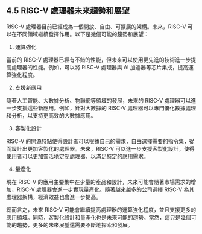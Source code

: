 ## 4.5 RISC-V 處理器未來趨勢和展望

RISC-V 處理器目前已經成為一個開放、自由、可擴展的架構。未來，RISC-V 可以在不同領域繼續發揮作用。以下是幾個可能的趨勢和展望：

1. 運算強化

當前的 RISC-V 處理器已經有不錯的性能，但未來可以使用更先進的技術進一步提高處理器的性能。例如，可以將 RISC-V 處理器與 AI 加速器等芯片集成，提高運算強化程度。

2. 支援新應用

隨著人工智能、大數據分析、物聯網等領域的發展，未來的 RISC-V 處理器可以進一步支援這些新應用。例如，針對大數據的 RISC-V 處理器可以專門優化數據處理和分析，以支持更高效的大數據應用。

3. 客製化設計

RISC-V 的開源特點使得設計者可以根據自己的需求，自由選擇需要的指令集，從而設計出更加客製化的處理器。未來，RISC-V 可以進一步支援客製化設計，使得使用者可以更加靈活地定制處理器，以滿足特定的應用需求。

4. 量產化

現在 RISC-V 的應用主要集中在少量的產品和設計，未來可能會隨著市場需求的增加，RISC-V 處理器會進一步實現量產化。隨著越來越多的公司選擇 RISC-V 為其處理器架構，經濟效益也會進一步提高。

總而言之，未來 RISC-V 可能會繼續提高處理器的運算強化程度，並且支援更多的應用領域。同時，客製化設計和量產化也是未來可能的趨勢。當然，這只是幾個可能的趨勢，更多的未來展望還需要不斷地探索和發展。